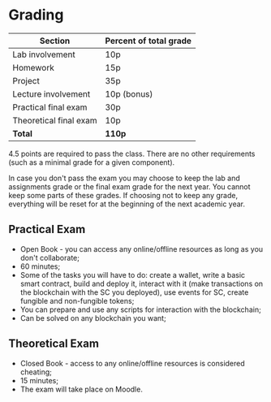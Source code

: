 # Grading

| Section    | Percent of total grade |
| -------- | ------- |
| Lab involvement | 10p |
| Homework | 15p |
| Project| 35p |
| Lecture involvement | 10p (bonus)|
| Practical final exam | 30p |
| Theoretical final exam | 10p |
| **Total** | **110p** |


4.5 points are required to pass the class.
There are no other requirements (such as a minimal grade for a given component).

In case you don't pass the exam you may choose to keep the lab and assignments grade or the final exam grade for the next year. You cannot keep some parts of these grades. If choosing not to keep any grade, everything will be reset for at the beginning of the next academic year.

## Practical Exam

* Open Book - you can access any online/offline resources as long as you don't collaborate;
* 60 minutes;
* Some of the tasks you will have to do: create a wallet, write a basic smart contract, build and deploy it, interact with it (make transactions on the blockchain with the SC you deployed), use events for SC, create fungible and non-fungible tokens;
* You can prepare and use any scripts for interaction with the blockchain;
* Can be solved on any blockchain you want;

## Theoretical Exam
* Closed Book - access to any online/offline resources is considered cheating;
* 15 minutes;
* The exam will take place on Moodle.

